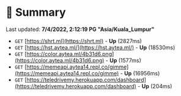 # 📖 Summary
Last updated: **7/4/2022, 2:12:19 PG "Asia/Kuala_Lumpur"**

- `GET` [https://shrt.ml](https://shrt.ml) - **Up** (2827ms)
- `GET` [https://hst.aytea.ml/](https://hst.aytea.ml/) - **Up** (18530ms)
- `GET` [https://color.aytea.ml/4b31d6.png](https://color.aytea.ml/4b31d6.png) - **Up** (1577ms)
- `GET` [https://memeapi.aytea14.repl.co/gimme](https://memeapi.aytea14.repl.co/gimme) - **Up** (16956ms)
- `GET` [https://teledrivemy.herokuapp.com/dashboard](https://teledrivemy.herokuapp.com/dashboard) - **Up** (204ms)
